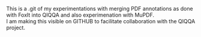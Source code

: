 This is a .git of my experimentations with merging PDF annotations 
as done with FoxIt into QIQQA  and also experimenation with MuPDF.     
I am making this visible on GITHUB to facilitate collaboration 
with the QIQQA project.
